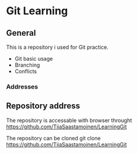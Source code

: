 # Git Learning 
## General
This is a repository i used for Git practice.
* Git basic usage
* Branching
* Conflicts 

### Addresses


## Repository address 

The repository is accessable with browser throught https://github.com/TiiaSaastamoinen/LearningGit

The repository can be cloned 
git clone https://github.com/TiiaSaastamoinen/LearningGit
